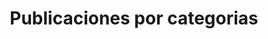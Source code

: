 ---
title: "Publicaciones por categorias"
layout: categories
permalink: /categories/
author_profile: true
---
